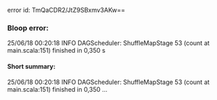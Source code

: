 error id: TmQaCDR2/JtZ9SBxmv3AKw==
### Bloop error:

25/06/18 00:20:18 INFO DAGScheduler: ShuffleMapStage 53 (count at main.scala:151) finished in 0,350 s
#### Short summary: 

25/06/18 00:20:18 INFO DAGScheduler: ShuffleMapStage 53 (count at main.scala:151) finished in 0,350 ...